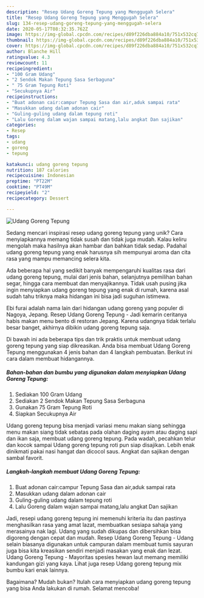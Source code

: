 ```yaml
---
description: "Resep Udang Goreng Tepung yang Menggugah Selera"
title: "Resep Udang Goreng Tepung yang Menggugah Selera"
slug: 134-resep-udang-goreng-tepung-yang-menggugah-selera
date: 2020-05-17T08:32:35.762Z
image: https://img-global.cpcdn.com/recipes/d89f226dba884a10/751x532cq70/udang-goreng-tepung-foto-resep-utama.jpg
thumbnail: https://img-global.cpcdn.com/recipes/d89f226dba884a10/751x532cq70/udang-goreng-tepung-foto-resep-utama.jpg
cover: https://img-global.cpcdn.com/recipes/d89f226dba884a10/751x532cq70/udang-goreng-tepung-foto-resep-utama.jpg
author: Blanche Hill
ratingvalue: 4.3
reviewcount: 11
recipeingredient:
- "100 Gram Udang"
- "2 Sendok Makan Tepung Sasa Serbaguna"
- " 75 Gram Tepung Roti"
- "Secukupnya Air"
recipeinstructions:
- "Buat adonan cair:campur Tepung Sasa dan air,aduk sampai rata"
- "Masukkan udang dalam adonan cair"
- "Guling-guling udang dalam tepung roti"
- "Lalu Goreng dalam wajan sampai matang,lalu angkat Dan sajikan"
categories:
- Resep
tags:
- udang
- goreng
- tepung

katakunci: udang goreng tepung 
nutrition: 187 calories
recipecuisine: Indonesian
preptime: "PT22M"
cooktime: "PT49M"
recipeyield: "2"
recipecategory: Dessert

---
```



![Udang Goreng Tepung](https://img-global.cpcdn.com/recipes/d89f226dba884a10/751x532cq70/udang-goreng-tepung-foto-resep-utama.jpg)

Sedang mencari inspirasi resep udang goreng tepung yang unik? Cara menyiapkannya memang tidak susah dan tidak juga mudah. Kalau keliru mengolah maka hasilnya akan hambar dan bahkan tidak sedap. Padahal udang goreng tepung yang enak harusnya sih mempunyai aroma dan cita rasa yang mampu memancing selera kita.

Ada beberapa hal yang sedikit banyak mempengaruhi kualitas rasa dari udang goreng tepung, mulai dari jenis bahan, selanjutnya pemilihan bahan segar, hingga cara membuat dan menyajikannya. Tidak usah pusing jika ingin menyiapkan udang goreng tepung yang enak di rumah, karena asal sudah tahu triknya maka hidangan ini bisa jadi suguhan istimewa.

Ebi furai adalah nama lain dari hidangan udang goreng yang populer di Nagoya, Jepang. Resep Udang Goreng Tepung - Jadi kemarin ceritanya habis makan menu bento di restoran Jepang. Karena udangnya tidak terlalu besar banget, akhirnya dibikin udang goreng tepung saja.


Di bawah ini ada beberapa tips dan trik praktis untuk membuat udang goreng tepung yang siap dikreasikan. Anda bisa membuat Udang Goreng Tepung menggunakan 4 jenis bahan dan 4 langkah pembuatan. Berikut ini cara dalam membuat hidangannya.

<!--inarticleads1-->

##### Bahan-bahan dan bumbu yang digunakan dalam menyiapkan Udang Goreng Tepung:

1. Sediakan 100 Gram Udang
1. Sediakan 2 Sendok Makan Tepung Sasa Serbaguna
1. Gunakan  75 Gram Tepung Roti
1. Siapkan Secukupnya Air


Udang goreng tepung bisa menjadi variasi menu makan siang sehingga menu makan siang tidak sebatas pada olahan daging ayam atau daging sapi dan ikan saja, membuat udang goreng tepung. Pada wadah, pecahkan telur dan kocok sampai Udang goreng tepung roti pun siap disajikan. Lebih enak dinikmati pakai nasi hangat dan dicocol saus. Angkat dan sajikan dengan sambal favorit. 

<!--inarticleads2-->

##### Langkah-langkah membuat Udang Goreng Tepung:

1. Buat adonan cair:campur Tepung Sasa dan air,aduk sampai rata
1. Masukkan udang dalam adonan cair
1. Guling-guling udang dalam tepung roti
1. Lalu Goreng dalam wajan sampai matang,lalu angkat Dan sajikan


Jadi, resepi udang goreng tepung ini memenuhi kriteria itu dan pastinya menghasilkan rasa yang amat lazat, membuatkan sesiapa sahaja yang merasainya nak lagi. Udang yang sudah dikupas dan dibersihkan bisa digoreng dengan cepat dan mudah. Resep Udang Goreng Tepung - Udang selain biasanya digunakan untuk campuran dalam membuat tumis sayuran juga bisa kita kreasikan sendiri menjadi masakan yang enak dan lezat. Udang Goreng Tepung - Mayoritas spesies hewan laut memang memiliki kandungan gizi yang kaya. Lihat juga resep Udang goreng tepung mix bumbu kari enak lainnya. 

Bagaimana? Mudah bukan? Itulah cara menyiapkan udang goreng tepung yang bisa Anda lakukan di rumah. Selamat mencoba!
